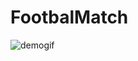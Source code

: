# FootbalMatch

![demogif](https://github.com/ataufiq123/FootbalMatch/blob/master/demoFootballMatch.gif)
